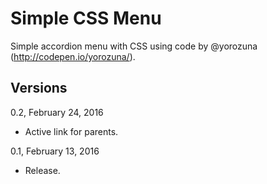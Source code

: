 Simple CSS Menu
===============

Simple accordion menu with CSS using code by @yorozuna (http://codepen.io/yorozuna/).

Versions
--------

0.2, February 24, 2016
- Active link for parents.

0.1, February 13, 2016
- Release.
